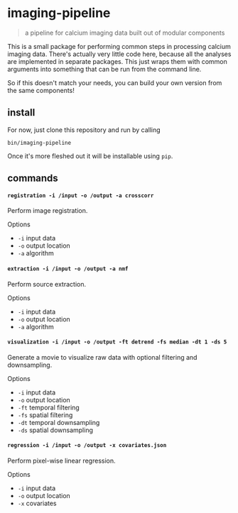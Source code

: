 # imaging-pipeline

> a pipeline for calcium imaging data built out of modular components

This is a small package for performing common steps in processing calcium imaging data. There's actually very little code here, because all the analyses are implemented in separate packages. This just wraps them with common arguments into something that can be run from the command line. 

So if this doesn't match your needs, you can build your own version from the same components!

## install

For now, just clone this repository and run by calling

```
bin/imaging-pipeline
```

Once it's more fleshed out it will be installable using `pip`.

## commands

#### `registration -i /input -o /output -a crosscorr`

Perform image registration.

Options
- `-i` input data
- `-o` output location
- `-a` algorithm

#### `extraction -i /input -o /output -a nmf`

Perform source extraction.

Options
- `-i` input data
- `-o` output location
- `-a` algorithm

#### `visualization -i /input -o /output -ft detrend -fs median -dt 1 -ds 5`

Generate a movie to visualize raw data with optional filtering and downsampling.

Options
- `-i` input data
- `-o` output location
- `-ft` temporal filtering
- `-fs` spatial filtering
- `-dt` temporal downsampling
- `-ds` spatial downsampling

#### `regression -i /input -o /output -x covariates.json`

Perform pixel-wise linear regression.

Options
- `-i` input data
- `-o` output location
- `-x` covariates


